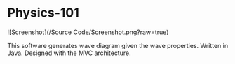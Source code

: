 # Physics-101

![Screenshot](/Source Code/Screenshot.png?raw=true)

This software generates wave diagram given the wave properties.
Written in Java.
Designed with the MVC architecture.